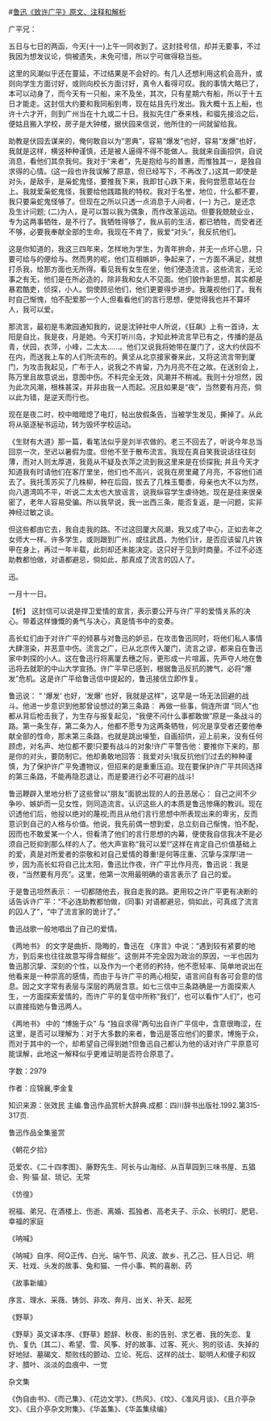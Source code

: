#[鲁迅《致许广平》原文、注释和解析](https://www.vrrw.net/wx/9441.html)

广平兄：

五日与七日的两函，今天(十一)上午一同收到了。这封挂号信，却并无要事，不过我因为想发议论，倘被遗失，未免可惜，所以宁可做得稳当些。

这里的风潮似乎还在蔓延，不过结果是不会好的。有几人还想利用这机会高升，或则向学生方面讨好，或则向校长方面讨好，真令人看得可叹。我的事情大略已了，本可以动身了，而今天有一只船，来不及坐，其次，只有星期六有船，所以于十五日才能走。这封信大约要和我同船到粤，现在姑且先行发出。我大概十五上船，也许十六才开，则到广州当在十九或二十日。我拟先住广泰来栈，和骝先接洽之后，便姑且搬入学校，房子是大钟楼，据伏园来信说，他所住的一间就留给我。

助教是伏园去谋来的，俺何敢自以为“恩典”，容易“爆发”也好，容易“发爆”也好，我就是这样，横竖种种谨慎，还是被人逼得不得不能做人。我就来自画招供，自说消息，看他们其奈我何。我对于“来者”，先是抱给与的普惠，而惟独其一，是独自求得的心情。(这一段也许我误解了原意，但已经写下，不再改了。)这其一即使是对头，是敌手，是枭蛇鬼怪，要推我下来，我即甘心跌下来，我何尝愿意站在台上。我就爱枭蛇鬼怪，我要给他践踏我的特权。我对于名誉，地位，什么都不要，我只要枭蛇鬼怪够了。但现在之所以只透一点消息于人间者，(一) 为己，是还念及生计问题; (二)为人，是可以暂以我为偶象，而作改革运动。但要我兢兢业业，专为这两事牺牲，是不行了。我牺牲得够了，我从前的生活，都已牺牲，而受者还不够，必要我奉献全部的生命。我现在不肯了，我爱“对头”，我反抗他们。

这是你知道的，我这三四年来，怎样地为学生，为青年拚命，并无一点坏心思，只要可给与的便给与。然而男的呢，他们互相嫉妒，争起来了，一方面不满足，就想打杀我，给那方面也无所得。看见我有女生在坐，他们便造流言。这些流言，无论事之有无，他们是在所必造的，除非我和女人不见面。他们貌作新思想，其实都是暴君酷吏，侦探，小人。倘使顾忌他们，他们更要得步进步。我蔑视他们了。我有时自己惭愧，怕不配爱那一个人;但看看他们的言行思想，便觉得我也并不算坏人，我可以爱。

那流言，最初是韦漱园通知我的，说是沈钟社中人所说，《狂飙》上有一首诗，太阳是自比，我是夜，月是她。今天打听川岛，才知此种流言早已有之，传播的是品青，伏园，衣萍，小峰，二太太……。他们又说我将她带在厦门了，这大约伏园不在内，而送我上车的人们所流布的。黄坚从北京接家眷来此，又将这流言带到厦门，为攻击我起见，广布于人，说我之不肯留，乃为月亮不在之故。在送别会上，陈万里且故意说出，意图中伤。不料完全无效，风潮并不稍减。我则十分坦然，因为此次风潮，根株甚深，并非由我一人而起。况且如果是“夜”，当然要有月亮，倘以此为错，是逆天而行也。

现在是夜二时，校中暗暗熄了电灯，帖出放假条告，当被学生发见，撕掉了。从此将从驱逐秘书运动，转为毁坏学校运动。

《生财有大道》那一篇，看笔法似乎是刘半农做的。老三不回去了，听说今年总当回京一次，至迟以暑假为度。但他不至于散布流言。我现在真自笑我说话往往刻薄，而对人则太厚道，我竟从不疑及衣萍之流到我这里来是在侦探我; 并且今天才知道我有时请他们在客厅里坐，他们也不高兴，说我在房里藏了月亮，不容他们进去了。我托羡苏买了几株柳，种在后园，拔去了几株玉蜀黍，母亲也大不以为然，向八道湾鸣不平，听说二太太也大放谣言，说我纵容学生虐待她。现在是往来很亲密了，老年人容易受骗。所以我早说，我一出西三条，能否复返，是一问题，实非神经过敏之谈。

但这些都由它去，我自走我的路。不过这回厦大风潮，我又成了中心，正如去年之女师大一样。许多学生，或则跟到广州，或往武昌，为他们计，是否应该留几片铁甲在身上，再过一年半载，此刻却还未能决定。这只好于见到时商量。不过不必连助教都怕做，对语都避忌，倘如此，那真成了流言的囚人了。

迅。

一月十一日。



【析】 这封信可以说是捍卫爱情的宣言，表示要公开与许广平的爱情关系的决心。带着这样慷慨的勇气与决心，真是情书中的变奏。

高长虹们由于对许广平的倾慕与对鲁迅的妒忌，在攻击鲁迅同时，将他们私人事情大肆渲染，并恶意中伤。流言之广，已从北京传入厦门，流言之谬，都来自在鲁迅家中刺探的小人。这在鲁迅行将离厦去穗之际，更形成一片喧嚣，先声夺人地在鲁迅将去就职的中山大学宣扬。许广平早已感到，根据鲁迅反抗的脾气，必将“爆发”危机。这是许广平给鲁迅信中提起的，鲁迅接信立即作复。

鲁迅说： “ ‘爆发’ 也好，‘发爆’ 也好，我就是这样”，这早是一场无法回避的战斗。他进一步意识到他那曾设想过的第三条路： 再做一些事，倘连所谓 “同人”也都从背后枪击我了，为生存与报复起见，“我便不问什么事都敢做”原是一条战斗的路。第一条生存，第二条为人，他都不愿专为这两条牺牲，何况是享受者还要他奉献全部的性命，那末第三条路，也就是跳出壕堑，自画招供，迎上前来，没有任何顾虑，对名声、地位都不要!只要有战斗的对象!许广平警告他：要推你下来的，那是你的对头，要防制它。他却勇敢地回答：我爱对头!我反抗他们!过去的种种谨慎，为了保护许广平免遭物议，但招来的是重重压迫。现在要保护许广平共同选择的第三条路，不能再隐忍退让，而是要进行必不可避的战斗!

鲁迅鞭辟入里地分析了这些曾以“朋友”面貌出现的人的丑恶居心： 自己之间不少争吵、嫉妒而一见女性，则同造流言。认识这些人的本质是鲁迅惨痛的教训。现在识透他们后，他投以绝对的蔑视;而且从他们言行思想中所表现出来的卑劣，反而意识到自己的人格与价值。他说，我先前偶一想到爱，总立刻自己惭愧，怕不配，因而也不敢爱某一个人，但看清了他们的言行思想的内幕，便使我自信我决不是必须自己贬抑到那么样的人了。他大声宣称“我可以爱!”这样在肯定自己价值基础上的爱，真是对所爱者的崇敬和对自己爱情的尊重!是何等庄重、沉挚与深厚!进一步，因为高长虹将自己比太阳，鲁迅比作夜，许广平比作月亮，鲁迅说：我是夜，“当然要有月亮”。这里，他第一次用最明确的语言表示了 自己的爱。

于是鲁迅坦然表示： 一切都随他去，我自走我的路。更用较之许广平更有决断的话告诉许广平：“不必连助教都怕做，(同事) 对语都避忌，倘如此，可真成了流言的囚人了”，“中了流言家的诡计了。”

鲁迅战歌一般地唱出了自己的爱情。

《两地书》 的文字是曲折、隐晦的，鲁迅在 《序言》中说：“遇到较有紧要的地方，到后来也往往故意写得含糊些”。这倒并不完全因为政治的原因，一半也因为鲁迅那沉挚、深刻的个性，以及作为一个老师的矜持，他不愿轻率、简单地说出在他看来是一种崇高的感情，而由于与许广平的两心相契，语言间自有各可会意的信息。因之文字常有表层与深层的两层含意。如七三信中三条路确是一方面探索人生，一方面探索爱情的，而许广平的复信中所称“我们”，也可以看作“人们”，也可以直接指她与鲁迅两人。

《两地书》 中的 “博施于众” 与 “独自求得”两句出自许广平信中，含意很晦涩，在这里，是否可以理解为：对于大多数的来者，鲁迅是答应他们的要求，博施于众，而对于其中的一个，却希望自己得到她?但鲁迅自己都认为他的话对许广平原意可能误解，此地这一解释似乎更难证明是否符合原意了。

字数：2979

作者：应锦襄,李金复

知识来源：张效民 主编.鲁迅作品赏析大辞典.成都：四川辞书出版社.1992.第315-317页.

鲁迅作品全集鉴赏

《朝花夕拾》

范爱农、《二十四孝图》、藤野先生、阿长与山海经、从百草园到三味书屋、五猖会、狗·猫·鼠、琐记、无常

《仿徨》

祝福、弟兄、在酒楼上、伤逝、离婚、孤独者、高老夫子、示众、长明灯、肥皂、幸福的家庭

《呐喊》

《呐喊》自序、阿Q正传、白光、端午节、风波、故乡、孔乙己、狂人日记、明天、社戏、头发的故事、兔和猫、一件小事、鸭的喜剧、药

《故事新编》

序言、理水、采薇、铸剑、非攻、奔月、出关、补天、起死

《野草》

《野草》英文译本序、《野草》题辞、秋夜、影的告别、求乞者、我的失恋、复仇、复仇〔其二〕、希望、雪、风筝、好的故事、过客、死火、狗的驳诘、失掉的好地狱、墓碣文、颓败线的颤动、立论、死后、这样的战士、聪明人和傻子和奴才、腊叶、淡淡的血痕中、一觉

杂文集

《伪自由书》、《而己集》、《花边文学》、《热风》、《坟》、《准风月谈》、《且介亭杂文》、《且介亭杂文附集》、《华盖集》、《华盖集续编》

